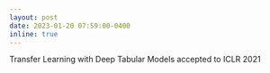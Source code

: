 ```yaml
---
layout: post
date: 2023-01-20 07:59:00-0400
inline: true
---
```


Transfer Learning with Deep Tabular Models accepted to ICLR 2021